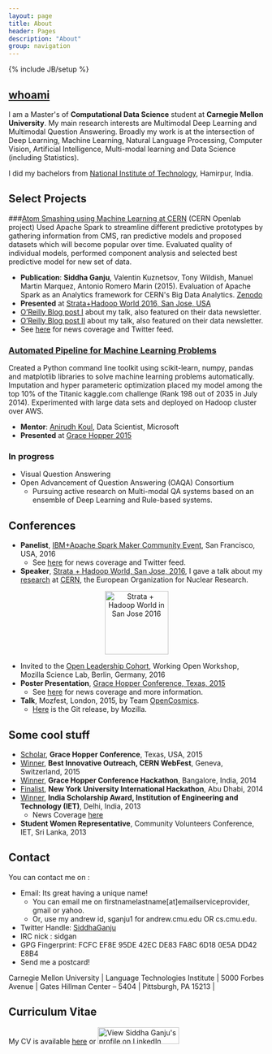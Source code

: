 ```yaml
---
layout: page
title: About
header: Pages
description: "About"
group: navigation
---
```

{% include JB/setup %}


## [whoami](http://about.me/siddha.ganju) 

I am a Master's of **Computational Data Science** student at **Carnegie Mellon University**. My main research interests are Multimodal Deep Learning and Multimodal Question Answering. Broadly my work is at the intersection of Deep Learning, Machine Learning, Natural Language Processing, Computer Vision, Artificial Intelligence, Multi-modal learning and Data Science (including Statistics).

I did my bachelors from [National Institute of Technology](http://www.nith.ac.in/), Hamirpur, India.

## Select Projects

###[Atom Smashing using Machine Learning at CERN](http://sidgan.me/technical/hackathon/2015/08/17/Summer-Internship-CERN-I) (CERN Openlab project)
Used Apache Spark to streamline different predictive prototypes by gathering information from CMS, ran predictive models and proposed datasets which will become popular over time. Evaluated quality of individual models, performed component analysis and selected best predictive model for new set of data. 
	
- **Publication**: **Siddha Ganju**, Valentin Kuznetsov, Tony Wildish, Manuel Martin Marquez, Antonio Romero Marin (2015). Evaluation of Apache Spark as an Analytics framework for CERN's Big Data Analytics. [Zenodo](https://zenodo.org/record/31861?ln=en#.V7Spu47LNGR)
- **Presented** at [Strata+Hadoop World 2016, San Jose, USA](http://conferences.oreilly.com/strata/strata-ca-2016/public/schedule/detail/47052)
- [O’Reilly Blog post I](https://www.oreilly.com/ideas/cern-seeks-to-predict-new-and-popular-data-sets) about my talk, also featured on their data newsletter.
- [O’Reilly Blog post II](https://www.oreilly.com/learning/apache-spark-for-atom-smashing-experiments) about my talk, also featured on their data newsletter.
- See [here](http://sidgan.me/technical/2016/04/03/Strata+Hadoop-Conference) for news coverage and Twitter feed. 

### [Automated Pipeline for Machine Learning Problems](http://sidgan.me/technical/2014/12/14/pipeline-for-ml)

Created a Python command line toolkit using scikit-learn, numpy, pandas and matplotlib libraries to solve machine learning problems automatically. Imputation and hyper parameteric optimization placed my model among the top 10% of the Titanic kaggle.com challenge (Rank 198 out of 2035 in July 2014). Experimented with large data sets and deployed on Hadoop cluster over AWS. 

- **Mentor**: [Anirudh Koul](https://www.linkedin.com/in/anirudhkoul), Data Scientist, Microsoft
- **Presented** at [Grace Hopper 2015](http://schedule.gracehopper.org/speaker/siddha-ganju/)

### In progress
- Visual Question Answering
- Open Advancement of Question Answering (OAQA) Consortium
	- Pursuing active research on Multi-modal QA systems based on an ensemble of Deep Learning and Rule-based systems.
	
## Conferences

- **Panelist**, [IBM+Apache Spark Maker Community Event](https://www.eventbrite.com/e/livestream-apache-sparktm-maker-community-event-registration-24790223225?cm_mc_uid=44542765505314598055897&cm_mc_sid_50200000=1464965597), San Francisco, USA, 2016
	- See [here](http://sidgan.me/conference/2016/06/06/apachesparkmaker) for news coverage and Twitter feed.  
- **Speaker**, [Strata + Hadoop World, San Jose, 2016](http://conferences.oreilly.com/strata/hadoop-big-data-ca/public/schedule/speaker/225765), I gave a talk about my [research](http://sidgan.me/technical/hackathon/2015/08/17/Summer-Internship-CERN-I) at [CERN](http://home.cern/), the European Organization for Nuclear Research. 
<p align="middle" >
<a href="http://conferences.oreilly.com/strata/hadoop-big-data-ca/">
	<img src="http://cdn.oreillystatic.com/en/assets/1/event/144/stratasj2016_speaking_125x125.gif" width="125" height="125"  border="0"  alt="Strata + Hadoop World in San Jose 2016"  />
</a>
</p>

- Invited to the [Open Leadership Cohort](https://www.mozillascience.org/wow-introducing-working-open-workshops-and-the-open-leaders-cohort), Working Open Workshop, Mozilla Science Lab, Berlin, Germany, 2016
- **Poster Presentation**, [Grace Hopper Conference, Texas, 2015](http://ghc.anitaborg.org/)
	- See [here](http://sidgan.me/technical/hackathon/2015/10/19/ghc-texas) for news coverage and more information.  
- **Talk**, Mozfest, London, 2015, by Team [OpenCosmics](http://sidgan.me/technical/hackathon/2015/08/25/CERN-Webfest). 
	- [Here](https://github.com/mozilla/mozfest-program/issues/260) is the Git release, by Mozilla. 



## Some cool stuff

- [Scholar](http://ghc.anitaborg.org/scholars/2015-scholars/ganju-siddha-app267s1), **Grace Hopper Conference**, Texas, USA, 2015
- [Winner](https://webfest.web.cern.ch/content/winners-2015), **Best Innovative Outreach, CERN WebFest**, Geneva, Switzerland, 2015
- [Winner](http://sidgan.me/conference/hackathon/2014/11/25/ghc/), **Grace Hopper Conference Hackathon**, Bangalore, India, 2014
- [Finalist](http://sites.nyuad.nyu.edu/hackathon/index.php/previous-hackathons/the-annual-nyuad-international-hackathon-for-social-good-in-the-arab-world-2014/2014-project-teams/), **New York University International Hackathon**, Abu Dhabi, 2014
- [Winner](http://theiet.in/iet-scholarship-award-winners), **India Scholarship Award, Institution of Engineering and Technology (IET)**, Delhi, India, 2013 
	- News Coverage [here](http://sidgan.me/technical/2013/10/27/iet)
- **Student Women Representative**, Community Volunteers Conference, IET, Sri Lanka, 2013

 
## Contact

You can contact me on :

- Email: Its great having a unique name! 
	- You can email me on firstnamelastname[at]emailserviceprovider, gmail or yahoo. 
	- Or, use my andrew id, sganju1 for andrew.cmu.edu OR cs.cmu.edu.
- Twitter Handle: [SiddhaGanju](http://www.twitter.com/SiddhaGanju) 
- IRC nick : sidgan 
- GPG Fingerprint: FCFC EF8E 95DE 42EC DE83 FA8C 6D18 0E5A DD42 E8B4
- Send me a postcard!
	
Carnegie Mellon University |
Language Technologies Institute |
5000 Forbes Avenue |
Gates Hillman Center –  5404 |
Pittsburgh, PA  15213 |
	

## Curriculum Vitae

My CV is available [here](http://sidgan.me/images/SiddhaGanju-CV.pdf) or <a href="https://www.linkedin.com/pub/siddha-ganju/67/23/322"> <img src="https://static.licdn.com/scds/common/u/img/webpromo/btn_viewmy_160x33.png" width="160" height="33" border="0" alt="View Siddha Ganju's profile on LinkedIn"> </a>